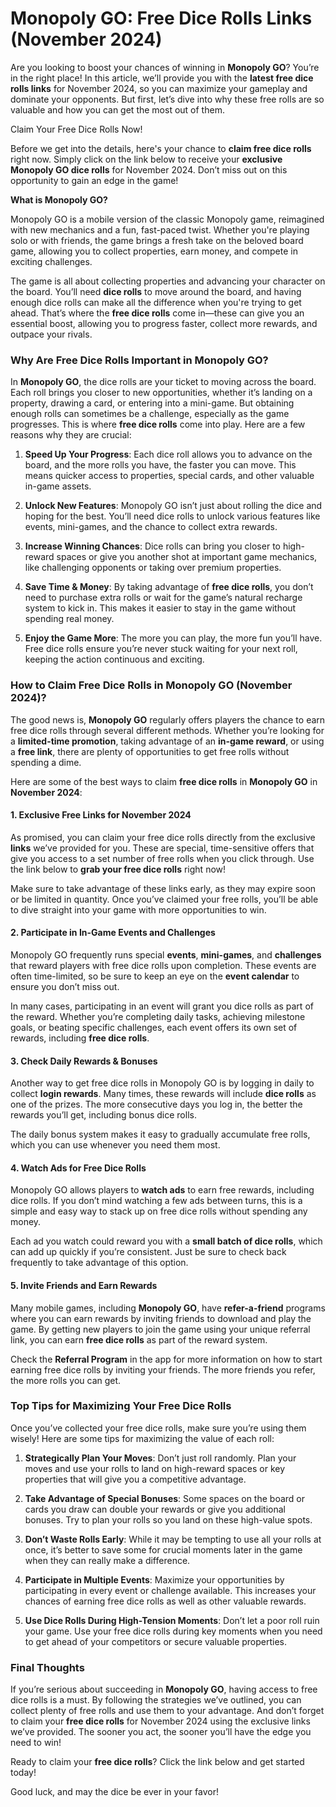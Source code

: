 # Monopoly GO: Free Dice Rolls Links (November 2024)

Are you looking to boost your chances of winning in **Monopoly GO**? You’re in the right place! In this article, we’ll provide you with the **latest free dice rolls links** for November 2024, so you can maximize your gameplay and dominate your opponents. But first, let’s dive into why these free rolls are so valuable and how you can get the most out of them. 

Claim Your Free Dice Rolls Now!

Before we get into the details, here's your chance to **claim free dice rolls** right now. Simply click on the link below to receive your **exclusive Monopoly GO dice rolls** for November 2024. Don’t miss out on this opportunity to gain an edge in the game!

**What is Monopoly GO?**

Monopoly GO is a mobile version of the classic Monopoly game, reimagined with new mechanics and a fun, fast-paced twist. Whether you're playing solo or with friends, the game brings a fresh take on the beloved board game, allowing you to collect properties, earn money, and compete in exciting challenges. 

The game is all about collecting properties and advancing your character on the board. You’ll need **dice rolls** to move around the board, and having enough dice rolls can make all the difference when you're trying to get ahead. That’s where the **free dice rolls** come in—these can give you an essential boost, allowing you to progress faster, collect more rewards, and outpace your rivals. 

### Why Are Free Dice Rolls Important in Monopoly GO?

In **Monopoly GO**, the dice rolls are your ticket to moving across the board. Each roll brings you closer to new opportunities, whether it’s landing on a property, drawing a card, or entering into a mini-game. But obtaining enough rolls can sometimes be a challenge, especially as the game progresses. This is where **free dice rolls** come into play. Here are a few reasons why they are crucial:

1. **Speed Up Your Progress**: Each dice roll allows you to advance on the board, and the more rolls you have, the faster you can move. This means quicker access to properties, special cards, and other valuable in-game assets.
   
2. **Unlock New Features**: Monopoly GO isn’t just about rolling the dice and hoping for the best. You’ll need dice rolls to unlock various features like events, mini-games, and the chance to collect extra rewards.

3. **Increase Winning Chances**: Dice rolls can bring you closer to high-reward spaces or give you another shot at important game mechanics, like challenging opponents or taking over premium properties.

4. **Save Time & Money**: By taking advantage of **free dice rolls**, you don’t need to purchase extra rolls or wait for the game’s natural recharge system to kick in. This makes it easier to stay in the game without spending real money.

5. **Enjoy the Game More**: The more you can play, the more fun you’ll have. Free dice rolls ensure you’re never stuck waiting for your next roll, keeping the action continuous and exciting.

### How to Claim Free Dice Rolls in Monopoly GO (November 2024)?

The good news is, **Monopoly GO** regularly offers players the chance to earn free dice rolls through several different methods. Whether you’re looking for a **limited-time promotion**, taking advantage of an **in-game reward**, or using a **free link**, there are plenty of opportunities to get free rolls without spending a dime.

Here are some of the best ways to claim **free dice rolls** in **Monopoly GO** in **November 2024**:

#### 1. **Exclusive Free Links for November 2024**

As promised, you can claim your free dice rolls directly from the exclusive **links** we’ve provided for you. These are special, time-sensitive offers that give you access to a set number of free rolls when you click through. Use the link below to **grab your free dice rolls** right now!

Make sure to take advantage of these links early, as they may expire soon or be limited in quantity. Once you’ve claimed your free rolls, you’ll be able to dive straight into your game with more opportunities to win.

#### 2. **Participate in In-Game Events and Challenges**

Monopoly GO frequently runs special **events**, **mini-games**, and **challenges** that reward players with free dice rolls upon completion. These events are often time-limited, so be sure to keep an eye on the **event calendar** to ensure you don’t miss out. 

In many cases, participating in an event will grant you dice rolls as part of the reward. Whether you’re completing daily tasks, achieving milestone goals, or beating specific challenges, each event offers its own set of rewards, including **free dice rolls**.

#### 3. **Check Daily Rewards & Bonuses**

Another way to get free dice rolls in Monopoly GO is by logging in daily to collect **login rewards**. Many times, these rewards will include **dice rolls** as one of the prizes. The more consecutive days you log in, the better the rewards you’ll get, including bonus dice rolls.

The daily bonus system makes it easy to gradually accumulate free rolls, which you can use whenever you need them most.

#### 4. **Watch Ads for Free Dice Rolls**

Monopoly GO allows players to **watch ads** to earn free rewards, including dice rolls. If you don’t mind watching a few ads between turns, this is a simple and easy way to stack up on free dice rolls without spending any money.

Each ad you watch could reward you with a **small batch of dice rolls**, which can add up quickly if you’re consistent. Just be sure to check back frequently to take advantage of this option.

#### 5. **Invite Friends and Earn Rewards**

Many mobile games, including **Monopoly GO**, have **refer-a-friend** programs where you can earn rewards by inviting friends to download and play the game. By getting new players to join the game using your unique referral link, you can earn **free dice rolls** as part of the reward system.

Check the **Referral Program** in the app for more information on how to start earning free dice rolls by inviting your friends. The more friends you refer, the more rolls you can get.

### Top Tips for Maximizing Your Free Dice Rolls

Once you’ve collected your free dice rolls, make sure you’re using them wisely! Here are some tips for maximizing the value of each roll:

1. **Strategically Plan Your Moves**: Don’t just roll randomly. Plan your moves and use your rolls to land on high-reward spaces or key properties that will give you a competitive advantage.

2. **Take Advantage of Special Bonuses**: Some spaces on the board or cards you draw can double your rewards or give you additional bonuses. Try to plan your rolls so you land on these high-value spots.

3. **Don’t Waste Rolls Early**: While it may be tempting to use all your rolls at once, it’s better to save some for crucial moments later in the game when they can really make a difference.

4. **Participate in Multiple Events**: Maximize your opportunities by participating in every event or challenge available. This increases your chances of earning free dice rolls as well as other valuable rewards.

5. **Use Dice Rolls During High-Tension Moments**: Don’t let a poor roll ruin your game. Use your free dice rolls during key moments when you need to get ahead of your competitors or secure valuable properties.

### Final Thoughts

If you’re serious about succeeding in **Monopoly GO**, having access to free dice rolls is a must. By following the strategies we’ve outlined, you can collect plenty of free rolls and use them to your advantage. And don’t forget to claim your **free dice rolls** for November 2024 using the exclusive links we’ve provided. The sooner you act, the sooner you’ll have the edge you need to win!

Ready to claim your **free dice rolls**? Click the link below and get started today!

Good luck, and may the dice be ever in your favor!
